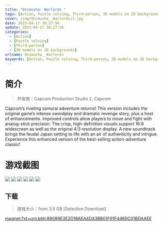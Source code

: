 ```yaml
---
title: "Onimusha: Warlords "
tags: [Action, Puzzle solving, Third-person, 3D models on 2D backgrounds]
cover: /img/Onimusha__Warlords/1.jpg
date: 2023-04-11 10:27:56
update: 2023-04-11 10:27:56
categories: 
  - [Action]
  - [Puzzle solving]
  - [Third-person]
  - [3D models on 2D backgrounds]
urlname: Onimusha__Warlords
keywords: [Action, Puzzle solving, Third-person, 3D models on 2D backgrounds]
---
```

# 简介

> 开发商：Capcom Production Studio 2, Capcom

Capcom’s riveting samurai adventure returns! This version includes the original game’s intense swordplay and dramatic revenge story, plus a host of enhancements. Improved controls allow players to move and fight with analog-stick precision. The crisp, high-definition visuals support 16:9 widescreen as well as the original 4:3 resolution display. A new soundtrack brings the feudal Japan setting to life with an air of authenticity and intrigue. Experience this enhanced version of the best-selling action-adventure classic!

# 游戏截图

![](/img/Onimusha__Warlords/2.jpg)
![](/img/Onimusha__Warlords/3.jpg)
![](/img/Onimusha__Warlords/4.jpg)
![](/img/Onimusha__Warlords/5.jpg)
![](/img/Onimusha__Warlords/6.jpg)
![](/img/Onimusha__Warlords/7.jpg)


## 下载

> 游戏大小：from 3.5 GB [Selective Download]

[magnet:?xt=urn:btih:89099E3E2D18AEA4D43BB01F91F4460C01BDAAEE](magnet:?xt=urn:btih:89099E3E2D18AEA4D43BB01F91F4460C01BDAAEE)